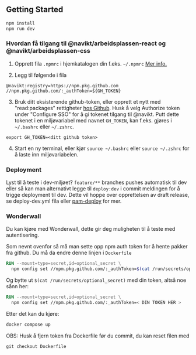 ## Getting Started

```bash
npm install
npm run dev
```

### Hvordan få tilgang til @navikt/arbeidsplassen-react og @navikt/arbeidsplassen-css

1. Opprett fila `.npmrc` i hjemkatalogen din f.eks. `~/.npmrc` [Mer info.](https://docs.npmjs.com/cli/v9/configuring-npm/npmrc)

2. Legg til følgende i fila

```
@navikt:registry=https://npm.pkg.github.com
//npm.pkg.github.com/:_authToken=${GH_TOKEN}
```

3. Bruk ditt eksisterende github-token, eller opprett et nytt med "read:packages" rettigheter [hos Github](https://github.com/settings/tokens). Husk å velg Authorize token under "Configure SSO" for å gi tokenet tilgang til @navikt.
   Putt dette tokenet i en miljøvariabel med navnet `GH_TOKEN`, kan f.eks. gjøres i `~/.bashrc` eller `~/.zshrc`.

```
export GH_TOKEN=<ditt github token>
```

4. Start en ny terminal, eller kjør `source ~/.bashrc` eller `source ~/.zshrc` for å laste inn miljøvariabelen.

### Deployment

Lyst til å teste i dev-miljøet? `feature/**` branches pushes automatisk til dev eller så kan man alternativt legge til `deploy:dev` i commit meldingen for å trigge deployment til dev. Dette vil hoppe over opprettelsen av draft release, se deploy-dev.yml fila eller [pam-deploy](https://github.com/navikt/pam-deploy/blob/master/.github/workflows/deploy-dev.yml) for mer.

### Wonderwall

Du kan kjøre med Wonderwall, dette gir deg muligheten til å teste med autentisering.

Som nevnt ovenfor så må man sette opp npm auth token for å hente pakker fra github. Du må da endre denne linjen i `Dockerfile`

```dockerfile
RUN --mount=type=secret,id=optional_secret \
  npm config set //npm.pkg.github.com/:_authToken=$(cat /run/secrets/optional_secret)
```

Og bytte ut `$(cat /run/secrets/optional_secret)` med din token, altså noe sånn her:

```dockerfile
RUN --mount=type=secret,id=optional_secret \
  npm config set //npm.pkg.github.com/:_authToken=< DIN TOKEN HER >
```

Etter det kan du kjøre:

```bash
docker compose up
```

OBS: Husk å fjern token fra Dockerfile før du commit, du kan reset filen med

`git checkout Dockerfile`
